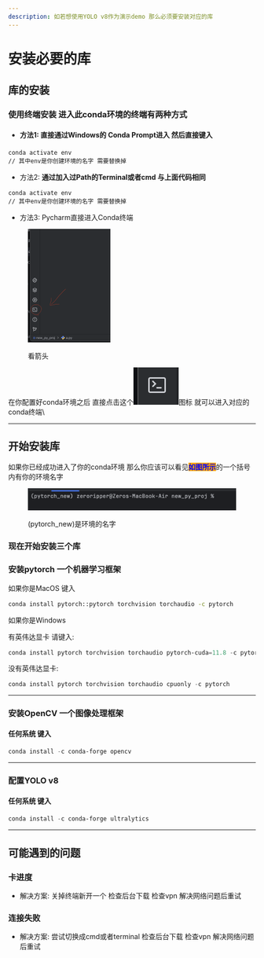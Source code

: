 ```yaml
---
description: 如若想使用YOLO v8作为演示demo 那么必须要安装对应的库
---
```


# 安装必要的库

## 库的安装

### 使用终端安装 进入此conda环境的终端有两种方式

* #### 方法1: 直接通过Windows的 Conda Prompt进入 然后直接键入

```bash
conda activate env
// 其中env是你创建环境的名字 需要替换掉
```

* &#x20;方法2: **通过加入过Path的Terminal或者cmd 与上面代码相同**

```bash
conda activate env
// 其中env是你创建环境的名字 需要替换掉
```

* 方法3: Pycharm直接进入Conda终端

<figure><img src="../../.gitbook/assets/截屏2024-09-22 下午7.18.30.png" alt="" width="168"><figcaption><p>看箭头</p></figcaption></figure>

在你配置好conda环境之后 直接点击这个![](<../../.gitbook/assets/截屏2024-09-22 下午7.19.41.png>)图标 就可以进入对应的conda终端\


***

## 开始安装库

如果你已经成功进入了你的conda环境 那么你应该可以看见<mark style="color:blue;background-color:orange;">**如图所示**</mark>的一个括号内有你的环境名字

<figure><img src="../../.gitbook/assets/截屏2024-09-22 下午7.23.47.png" alt=""><figcaption><p>(pytorch_new)是环境的名字</p></figcaption></figure>

### 现在开始安装三个库

### 安装pytorch 一个机器学习框架

如果你是MacOS 键入

```bash
conda install pytorch::pytorch torchvision torchaudio -c pytorch
```

如果你是Windows

有英伟达显卡 请键入:

```powershell
conda install pytorch torchvision torchaudio pytorch-cuda=11.8 -c pytorch -c nvidia
```

没有英伟达显卡:

```powershell
conda install pytorch torchvision torchaudio cpuonly -c pytorch
```

***

### 安装OpenCV 一个图像处理框架

#### 任何系统 键入

```powershell
conda install -c conda-forge opencv
```

***

### 配置YOLO v8

#### 任何系统 键入

```powershell
conda install -c conda-forge ultralytics
```

***

## 可能遇到的问题

### 卡进度

* 解决方案: 关掉终端新开一个 检查后台下载 检查vpn 解决网络问题后重试

### 连接失败

* 解决方案: 尝试切换成cmd或者terminal 检查后台下载 检查vpn 解决网络问题后重试

